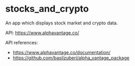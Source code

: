 # stocks_and_crypto

An app which displays stock market and crypto data.


API: https://www.alphavantage.co/

API references: 

* https://www.alphavantage.co/documentation/
* https://github.com/basilzuberi/alpha_vantage_package
